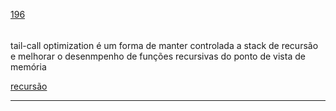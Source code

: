 [196](https://github.com/guilhermeprokisch/ideias/issues/196) 
###### 

tail-call optimization é um forma de manter controlada a stack de recursão e melhorar o desenmpenho de funções recursivas do ponto de vista de memória


[ recursão ](-recursão-)

-------------------------------------------------------------------------------

